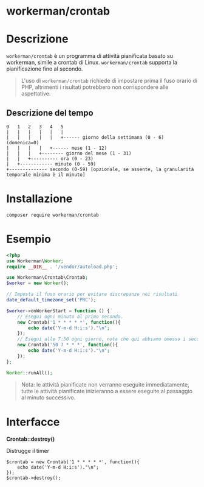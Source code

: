 # workerman/crontab

# Descrizione
`workerman/crontab` è un programma di attività pianificata basato su workerman, simile a crontab di Linux. `workerman/crontab` supporta la pianificazione fino al secondo.

>L'uso di `workerman/crontab` richiede di impostare prima il fuso orario di PHP, altrimenti i risultati potrebbero non corrispondere alle aspettative.

## Descrizione del tempo
```plaintext
0   1   2   3   4   5
|   |   |   |   |   |
|   |   |   |   |   +------ giorno della settimana (0 - 6) (domenica=0)
|   |   |   |   +------ mese (1 - 12)
|   |   |   +-------- giorno del mese (1 - 31)
|   |   +---------- ora (0 - 23)
|   +------------ minuto (0 - 59)
+-------------- secondo (0-59) [opzionale, se assente, la granularità temporale minima è il minuto]
```

# Installazione
```plaintext
composer require workerman/crontab
```

# Esempio
```php
<?php
use Workerman\Worker;
require __DIR__ . '/vendor/autoload.php';

use Workerman\Crontab\Crontab;
$worker = new Worker();

// Imposta il fuso orario per evitare discrepanze nei risultati
date_default_timezone_set('PRC');

$worker->onWorkerStart = function () {
    // Esegui ogni minuto al primo secondo.
    new Crontab('1 * * * * *', function(){
        echo date('Y-m-d H:i:s')."\n";
    });
    // Esegui alle 7:50 ogni giorno, nota che qui abbiamo omesso i secondi.
    new Crontab('50 7 * * *', function(){
        echo date('Y-m-d H:i:s')."\n";
    });
};

Worker::runAll();
```

> Nota: le attività pianificate non verranno eseguite immediatamente, tutte le attività pianificate inizieranno a essere eseguite al passaggio al minuto successivo.

# Interfacce
**Crontab::destroy()**

Distrugge il timer
```plaintext
$crontab = new Crontab('1 * * * * *', function(){
    echo date('Y-m-d H:i:s')."\n";
});
$crontab->destroy();
```
